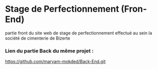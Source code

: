 # Stage de Perfectionnement (Fron-End)
partie front du site web de stage de perfectionnement effectué au sein la société de cimenterie de Bizerte 
### Lien du partie Back du même projet :
https://github.com/maryam-mokded/Back-End.git
